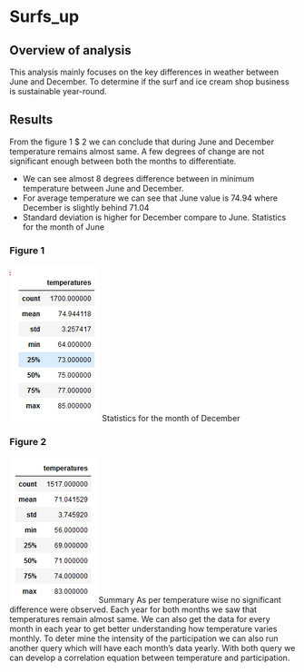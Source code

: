 # Surfs_up
## Overview of analysis
This analysis mainly focuses on the key differences in weather between June and December. To determine if the surf and ice cream shop business is sustainable year-round.
## Results
From the figure 1 $ 2 we can conclude that during June and December temperature remains almost same. A few degrees of change are not significant enough between both the months to differentiate. 
* We can see almost 8 degrees difference between in minimum temperature between June and December.  
* For average temperature we can see that June value is 74.94 where December is slightly behind 71.04
*	Standard deviation is higher for December compare to June. 
Statistics for the month of June
### Figure 1
![Statistics for the month of June.PNG](https://github.com/shownok-afk/Surfs_up/blob/main/Resources/Statistics%20for%20the%20month%20of%20June.PNG)
Statistics for the month of December
### Figure 2
![Statistics for the month of December.PNG](https://github.com/shownok-afk/Surfs_up/blob/main/Resources/Statistics%20for%20the%20month%20of%20December.PNG)
Summary
As per temperature wise no significant difference were observed. Each year for both months we saw that temperatures remain almost same. We can also get the data for every month in each year to get better understanding how temperature varies monthly. To deter mine the intensity of the participation we can also run another query which will have each month’s data yearly. With both query we can develop a correlation equation between temperature and participation.  
